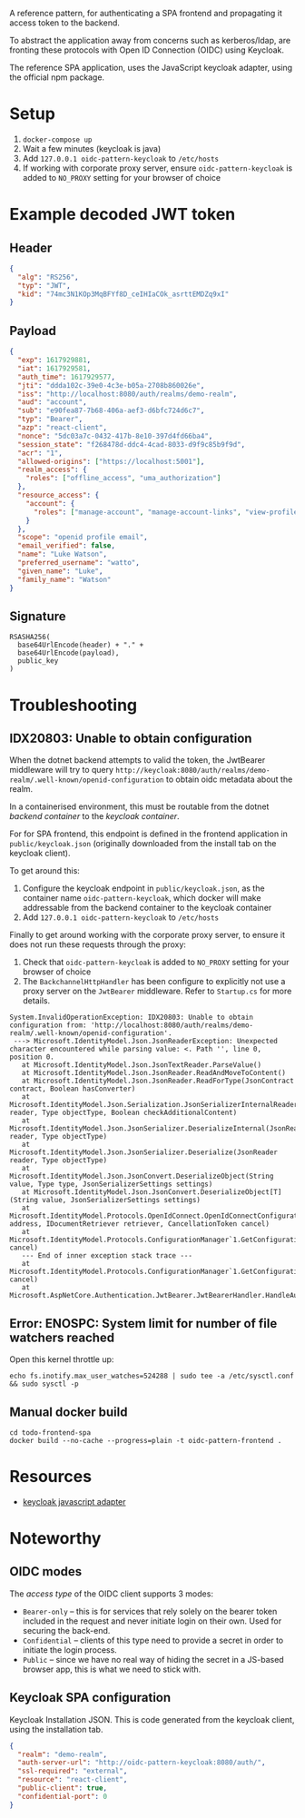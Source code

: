 A reference pattern, for authenticating a SPA frontend and propagating it access token to the backend.

To abstract the application away from concerns such as kerberos/ldap, are fronting these protocols with Open ID Connection (OIDC) using Keycloak.

The reference SPA application, uses the JavaScript keycloak adapter, using the official npm package.

# Setup

1. `docker-compose up`
2. Wait a few minutes (keycloak is java)
3. Add `127.0.0.1 oidc-pattern-keycloak` to `/etc/hosts`
4. If working with corporate proxy server, ensure `oidc-pattern-keycloak` is added to `NO_PROXY` setting for your browser of choice

# Example decoded JWT token

## Header

```json
{
  "alg": "RS256",
  "typ": "JWT",
  "kid": "74mc3N1KOp3MqBFYf8D_ceIHIaCOk_asrttEMDZq9xI"
}
```

## Payload

```json
{
  "exp": 1617929881,
  "iat": 1617929581,
  "auth_time": 1617929577,
  "jti": "ddda102c-39e0-4c3e-b05a-2708b860026e",
  "iss": "http://localhost:8080/auth/realms/demo-realm",
  "aud": "account",
  "sub": "e90fea87-7b68-406a-aef3-d6bfc724d6c7",
  "typ": "Bearer",
  "azp": "react-client",
  "nonce": "5dc03a7c-0432-417b-8e10-397d4fd66ba4",
  "session_state": "f268478d-ddc4-4cad-8033-d9f9c85b9f9d",
  "acr": "1",
  "allowed-origins": ["https://localhost:5001"],
  "realm_access": {
    "roles": ["offline_access", "uma_authorization"]
  },
  "resource_access": {
    "account": {
      "roles": ["manage-account", "manage-account-links", "view-profile"]
    }
  },
  "scope": "openid profile email",
  "email_verified": false,
  "name": "Luke Watson",
  "preferred_username": "watto",
  "given_name": "Luke",
  "family_name": "Watson"
}
```

## Signature

```
RSASHA256(
  base64UrlEncode(header) + "." +
  base64UrlEncode(payload),
  public_key
)
```

# Troubleshooting

## IDX20803: Unable to obtain configuration

When the dotnet backend attempts to valid the token, the JwtBearer middleware will try to query `http://keycloak:8080/auth/realms/demo-realm/.well-known/openid-configuration` to obtain oidc metadata about the realm.

In a containerised environment, this must be routable from the dotnet _backend container_ to the _keycloak container_.

For for SPA frontend, this endpoint is defined in the frontend application in `public/keycloak.json` (originally downloaded from the install tab on the keycloak client).

To get around this:

1. Configure the keycloak endpoint in `public/keycloak.json`, as the container name `oidc-pattern-keycloak`, which docker will make addressable from the backend container to the keycloak container
2. Add `127.0.0.1 oidc-pattern-keycloak` to `/etc/hosts`

Finally to get around working with the corporate proxy server, to ensure it does not run these requests through the proxy:

1. Check that `oidc-pattern-keycloak` is added to `NO_PROXY` setting for your browser of choice
2. The `BackchannelHttpHandler` has been configure to explicitly not use a proxy server on the `JwtBearer` middleware. Refer to `Startup.cs` for more details.

```
System.InvalidOperationException: IDX20803: Unable to obtain configuration from: 'http://localhost:8080/auth/realms/demo-realm/.well-known/openid-configuration'.
 ---> Microsoft.IdentityModel.Json.JsonReaderException: Unexpected character encountered while parsing value: <. Path '', line 0, position 0.
   at Microsoft.IdentityModel.Json.JsonTextReader.ParseValue()
   at Microsoft.IdentityModel.Json.JsonReader.ReadAndMoveToContent()
   at Microsoft.IdentityModel.Json.JsonReader.ReadForType(JsonContract contract, Boolean hasConverter)
   at Microsoft.IdentityModel.Json.Serialization.JsonSerializerInternalReader.Deserialize(JsonReader reader, Type objectType, Boolean checkAdditionalContent)
   at Microsoft.IdentityModel.Json.JsonSerializer.DeserializeInternal(JsonReader reader, Type objectType)
   at Microsoft.IdentityModel.Json.JsonSerializer.Deserialize(JsonReader reader, Type objectType)
   at Microsoft.IdentityModel.Json.JsonConvert.DeserializeObject(String value, Type type, JsonSerializerSettings settings)
   at Microsoft.IdentityModel.Json.JsonConvert.DeserializeObject[T](String value, JsonSerializerSettings settings)
   at Microsoft.IdentityModel.Protocols.OpenIdConnect.OpenIdConnectConfigurationRetriever.GetAsync(String address, IDocumentRetriever retriever, CancellationToken cancel)
   at Microsoft.IdentityModel.Protocols.ConfigurationManager`1.GetConfigurationAsync(CancellationToken cancel)
   --- End of inner exception stack trace ---
   at Microsoft.IdentityModel.Protocols.ConfigurationManager`1.GetConfigurationAsync(CancellationToken cancel)
   at Microsoft.AspNetCore.Authentication.JwtBearer.JwtBearerHandler.HandleAuthenticateAsync()
```

## Error: ENOSPC: System limit for number of file watchers reached

Open this kernel throttle up:

```
echo fs.inotify.max_user_watches=524288 | sudo tee -a /etc/sysctl.conf && sudo sysctl -p
```

## Manual docker build

```
cd todo-frontend-spa
docker build --no-cache --progress=plain -t oidc-pattern-frontend .
```

# Resources

- [keycloak javascript adapter](https://www.keycloak.org/docs/latest/securing_apps/#_javascript_adapter)

# Noteworthy

## OIDC modes

The _access type_ of the OIDC client supports 3 modes:

- `Bearer-only` – this is for services that rely solely on the bearer token included in the request and never initiate login on their own. Used for securing the back-end.
- `Confidential` – clients of this type need to provide a secret in order to initiate the login process.
- `Public` – since we have no real way of hiding the secret in a JS-based browser app, this is what we need to stick with.

## Keycloak SPA configuration

Keycloak Installation JSON. This is code generated from the keycloak client, using the installation tab.

```json
{
  "realm": "demo-realm",
  "auth-server-url": "http://oidc-pattern-keycloak:8080/auth/",
  "ssl-required": "external",
  "resource": "react-client",
  "public-client": true,
  "confidential-port": 0
}
```
